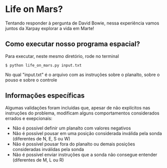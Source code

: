 # Life on Mars?
Tentando responder à pergunta de David Bowie, nessa experiência vamos juntos da Xarpay explorar a vida em Marte!

## Como executar nosso programa espacial?
Para executar, neste mesmo diretório, rode no terminal

`$ python life_on_mars.py input.txt`

No qual "input.txt" é o arquivo com as instruções sobre o planalto, sobre o pouso e sobre o controle

## Informações específicas
Algumas validações foram incluídas que, apesar de não explícitos nas instruções do problema, modificam alguns comportamentos considerados errados e exepcionais:
- Não é possível definir um planalto com valores negativos
- Não é possível pousar em uma posição considerada inválida pela sonda (diferentes de N, E, S ou W)
- Não é possível pousar fora do planalto ou demais posições consideradas inválidas pela sonda
- Não é possível enviar instruções que a sonda não consegue entender (diferentes de M, L ou R)
